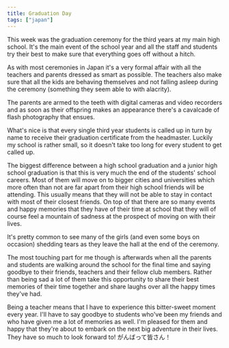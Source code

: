 ```yaml
---
title: Graduation Day
tags: ["japan"]
---
```

This week was the graduation ceremony for the third years at my main high school. It's the main event of the school year and all the staff and students try their best to make sure that everything goes off without a hitch.

As with most ceremonies in Japan it's a very formal affair with all the teachers and parents dressed as smart as possible. The teachers also make sure that all the kids are behaving themselves and not falling asleep during the ceremony (something they seem able to with alacrity).

The parents are armed to the teeth with digital cameras and video recorders and as soon as their offspring makes an appearance there's a cavalcade of flash photography that ensues.

What's nice is that every single third year students is called up in turn by name to receive their graduation certificate from the headmaster. Luckily my school is rather small, so it doesn't take too long for every student to get called up.

The biggest difference between a high school graduation and a junior high school graduation is that this is very much the end of the students' school careers. Most of them will move on to bigger cities and universities which more often than not are far apart from their high school friends will be attending. This usually means that they will not be able to stay in contact with most of their closest friends. On top of that there are so many events and happy memories that they have of their time at school that they will of course feel a mountain of sadness at the prospect of moving on with their lives.

It's pretty common to see many of the girls (and even some boys on occasion) shedding tears as they leave the hall at the end of the ceremony.

The most touching part for me though is afterwards when all the parents and students are walking around the school for the final time and saying goodbye to their friends, teachers and their fellow club members. Rather than being sad a lot of them take this opportunity to share their best memories of their time together and share laughs over all the happy times they've had.

Being a teacher means that I have to experience this bitter-sweet moment every year. I'll have to say goodbye to students who've been my friends and who have given me a lot of memories as well. I'm pleased for them and happy that they're about to embark on the next big adventure in their lives. They have so much to look forward to! がんばって皆さん！
